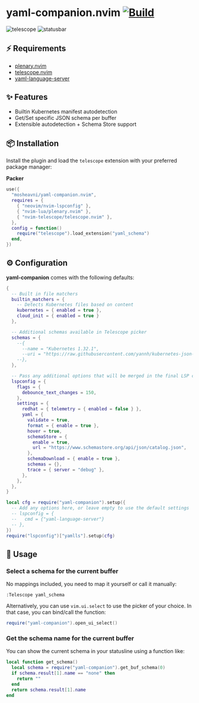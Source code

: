 # yaml-companion.nvim [![Build](https://github.com/mosheavni/yaml-companion.nvim/actions/workflows/main.yml/badge.svg)](https://github.com/mosheavni/yaml-companion.nvim/actions/workflows/main.yml)

![telescope](https://github.com/user-attachments/assets/0fb44da4-75db-4f83-add0-1a4b3320577e)
![statusbar](https://github.com/user-attachments/assets/15ea0970-d155-4a58-9d2c-a4a02417f6ba)

## ⚡️ Requirements

- [plenary.nvim](https://github.com/nvim-lua/plenary.nvim)
- [telescope.nvim](https://github.com/nvim-telescope/telescope.nvim)
- [yaml-language-server](https://github.com/redhat-developer/yaml-language-server)

## ✨ Features

- Builtin Kubernetes manifest autodetection
- Get/Set specific JSON schema per buffer
- Extensible autodetection + Schema Store support

## 📦 Installation

Install the plugin and load the `telescope` extension with your preferred package manager:

**Packer**

```lua
use({
  "mosheavni/yaml-companion.nvim",
  requires = {
    { "neovim/nvim-lspconfig" },
    { "nvim-lua/plenary.nvim" },
    { "nvim-telescope/telescope.nvim" },
  },
  config = function()
    require("telescope").load_extension("yaml_schema")
  end,
})
```

## ⚙️ Configuration

**yaml-companion** comes with the following defaults:

```lua
{
  -- Built in file matchers
  builtin_matchers = {
    -- Detects Kubernetes files based on content
    kubernetes = { enabled = true },
    cloud_init = { enabled = true }
  },

  -- Additional schemas available in Telescope picker
  schemas = {
    --{
      --name = "Kubernetes 1.32.1",
      --uri = "https://raw.githubusercontent.com/yannh/kubernetes-json-schema/master/v1.32.1-standalone-strict/all.json",
    --},
  },

  -- Pass any additional options that will be merged in the final LSP config
  lspconfig = {
    flags = {
      debounce_text_changes = 150,
    },
    settings = {
      redhat = { telemetry = { enabled = false } },
      yaml = {
        validate = true,
        format = { enable = true },
        hover = true,
        schemaStore = {
          enable = true,
          url = "https://www.schemastore.org/api/json/catalog.json",
        },
        schemaDownload = { enable = true },
        schemas = {},
        trace = { server = "debug" },
      },
    },
  },
}
```

```lua
local cfg = require("yaml-companion").setup({
  -- Add any options here, or leave empty to use the default settings
  -- lspconfig = {
  --   cmd = {"yaml-language-server"}
  -- },
})
require("lspconfig")["yamlls"].setup(cfg)
```

## 🚀 Usage

### Select a schema for the current buffer

No mappings included, you need to map it yourself or call it manually:

```
:Telescope yaml_schema
```

Alternatively, you can use `vim.ui.select` to use the picker of your choice. In that case, you can bind/call the function:

```lua
require("yaml-companion").open_ui_select()
```

### Get the schema name for the current buffer

You can show the current schema in your statusline using a function like:

```lua
local function get_schema()
  local schema = require("yaml-companion").get_buf_schema(0)
  if schema.result[1].name == "none" then
    return ""
  end
  return schema.result[1].name
end
```
